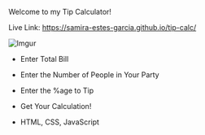 Welcome to my Tip Calculator!

Live Link: https://samira-estes-garcia.github.io/tip-calc/

![Imgur](https://imgur.com/AkZzQmV)

- Enter Total Bill
- Enter the Number of People in Your Party
- Enter the %age to Tip
- Get Your Calculation!

- HTML, CSS, JavaScript
